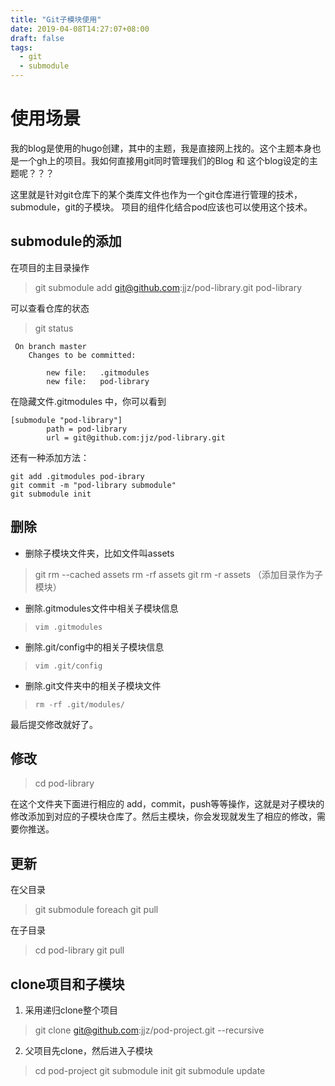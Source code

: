 ```yaml
---
title: "Git子模块使用"
date: 2019-04-08T14:27:07+08:00
draft: false
tags: 
  - git
  - submodule
---
```


# 使用场景

我的blog是使用的hugo创建，其中的主题，我是直接网上找的。这个主题本身也是一个gh上的项目。我如何直接用git同时管理我们的Blog 和 这个blog设定的主题呢？？？

这里就是针对git仓库下的某个类库文件也作为一个git仓库进行管理的技术，submodule，git的子模块。
项目的组件化结合pod应该也可以使用这个技术。

## submodule的添加

在项目的主目录操作
> git submodule add git@github.com:jjz/pod-library.git pod-library

可以查看仓库的状态

> git status

```
 On branch master
    Changes to be committed:
    
        new file:   .gitmodules
        new file:   pod-library
```
在隐藏文件.gitmodules 中，你可以看到

```
[submodule "pod-library"]
        path = pod-library
        url = git@github.com:jjz/pod-library.git
```
还有一种添加方法：


```
git add .gitmodules pod-ibrary
git commit -m "pod-library submodule"
git submodule init
```

## 删除

*  删除子模块文件夹，比如文件叫assets

>  git rm --cached assets
>  rm -rf assets
>  git rm -r assets （添加目录作为子模块）

* 删除.gitmodules文件中相关子模块信息

>     vim .gitmodules
> 

* 删除.git/config中的相关子模块信息

>     vim .git/config
> 

* 删除.git文件夹中的相关子模块文件

>     rm -rf .git/modules/

最后提交修改就好了。


## 修改

> cd pod-library

在这个文件夹下面进行相应的 add，commit，push等等操作，这就是对子模块的修改添加到对应的子模块仓库了。然后主模块，你会发现就发生了相应的修改，需要你推送。

## 更新
在父目录
> git submodule foreach git pull

在子目录
>cd pod-library
>git pull


## clone项目和子模块

1. 采用递归clone整个项目
> git clone git@github.com:jjz/pod-project.git --recursive

2. 父项目先clone，然后进入子模块
> cd pod-project
> git submodule init
> git submodule update



